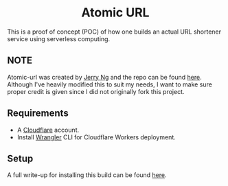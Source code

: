<h1 align="center"><strong>Atomic URL</strong></h1>

This is a proof of concept (POC) of how one builds an actual URL shortener service using serverless computing. 

## NOTE

Atomic-url was created by [Jerry Ng](https://github.com/ngshiheng) and the repo can be found [here](https://github.com/ngshiheng/atomic-url). Although I've heavily modified this to suit my needs, I want to make sure proper credit is given since I did not originally fork this project.

## Requirements

-   A [Cloudflare](https://www.cloudflare.com/) account.
-   Install [Wrangler](https://github.com/cloudflare/wrangler#installation) CLI for Cloudflare Workers deployment.

## Setup

A full write-up for installing this build can be found [here](https://gist.github.com/1cefe77478d41bf470f07a84143899e5).
